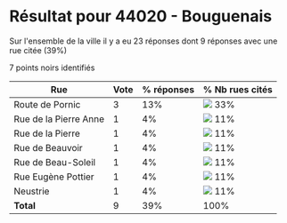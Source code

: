 # Résultat pour 44020 - Bouguenais

Sur l'ensemble de la ville il y a eu 23 réponses dont 9 réponses avec une rue citée (39%)

7 points noirs identifiés

| Rue | Vote | % réponses | % Nb rues cités|
|-----|------|------------|----------------|
| Route de Pornic | 3 | 13% | <img src="../../img/bar_33.gif" />&nbsp;33%|
| Rue de la Pierre Anne | 1 | 4% | <img src="../../img/bar_11.gif" />&nbsp;11%|
| Rue de la Pierre | 1 | 4% | <img src="../../img/bar_11.gif" />&nbsp;11%|
| Rue de Beauvoir | 1 | 4% | <img src="../../img/bar_11.gif" />&nbsp;11%|
| Rue de Beau-Soleil | 1 | 4% | <img src="../../img/bar_11.gif" />&nbsp;11%|
| Rue Eugène Pottier | 1 | 4% | <img src="../../img/bar_11.gif" />&nbsp;11%|
| Neustrie | 1 | 4% | <img src="../../img/bar_11.gif" />&nbsp;11%|
| **Total** | 9 | 39% | 100%|
